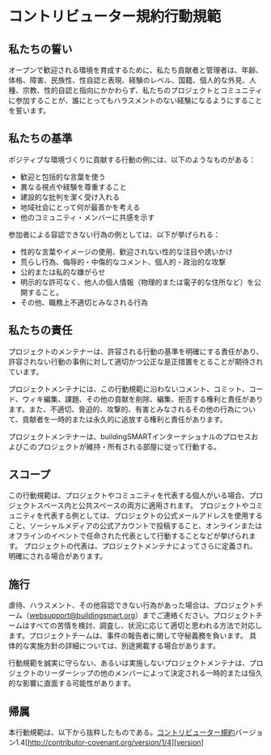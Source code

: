 # コントリビューター規約行動規範

## 私たちの誓い

オープンで歓迎される環境を育成するために、私たち貢献者と管理者は、年齢、体格、障害、民族性、性自認と表現、経験のレベル、国籍、個人的な外見、人種、宗教、性的自認と指向にかかわらず、私たちのプロジェクトとコミュニティに参加することが、誰にとってもハラスメントのない経験になるようにすることを誓います。

## 私たちの基準

ポジティブな環境づくりに貢献する行動の例には、以下のようなものがある：

* 歓迎と包括的な言葉を使う
* 異なる視点や経験を尊重すること
* 建設的な批判を潔く受け入れる
* 地域社会にとって何が最善かを考える
* 他のコミュニティ・メンバーに共感を示す

参加者による容認できない行為の例としては、以下が挙げられる：

* 性的な言葉やイメージの使用、歓迎されない性的な注目や誘いかけ
* 荒らし行為、侮辱的・中傷的なコメント、個人的・政治的な攻撃
* 公的または私的な嫌がらせ
* 明示的な許可なく、他人の個人情報（物理的または電子的な住所など）を公開すること。
* その他、職務上不適切とみなされる行為

## 私たちの責任

プロジェクトのメンテナーは、許容される行動の基準を明確にする責任があり、許容されない行動の事例に対して適切かつ公正な是正措置をとることが期待されています。

プロジェクトメンテナには、この行動規範に沿わないコメント、コミット、コード、ウィキ編集、課題、その他の貢献を削除、編集、拒否する権利と責任があります。また、不適切、脅迫的、攻撃的、有害とみなされるその他の行為について、貢献者を一時的または永久的に追放する権利と責任があります。

プロジェクトメンテナーは、buildingSMARTインターナショナルのプロセスおよびこのプロジェクトが維持・所有される部屋に従って行動する。

## スコープ

この行動規範は、プロジェクトやコミュニティを代表する個人がいる場合、プロジェクトスペース内と公共スペースの両方に適用されます。 プロジェクトやコミュニティを代表する例としては、プロジェクトの公式メールアドレスを使用すること、ソーシャルメディアの公式アカウントで投稿すること、オンラインまたはオフラインのイベントで任命された代表として行動することなどが挙げられます。 プロジェクトの代表は、プロジェクトメンテナによってさらに定義され、明確にされる場合があります。

## 施行

虐待、ハラスメント、その他容認できない行為があった場合は、プロジェクトチーム（websupport@buildingsmart.org）までご連絡ください。プロジェクトチームはすべての苦情を検討、調査し、状況に応じて適切と思われる方法で対応します。プロジェクトチームは、事件の報告者に関して守秘義務を負います。 具体的な実施方針の詳細については、別途掲載する場合があります。

行動規範を誠実に守らない、あるいは実施しないプロジェクトメンテナは、プロジェクトのリーダーシップの他のメンバーによって決定される一時的または恒久的な影響に直面する可能性があります。

## 帰属

本行動規範は、以下から抜粋したものである。[コントリビューター規約][homepage]バージョン1.4[http://contributor-covenant.org/version/1/4][version]

[homepage]: http://contributor-covenant.org
[version]: http://contributor-covenant.org/version/1/4/
